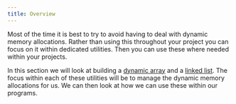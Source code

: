 ```yaml
---
title: Overview
---
```


Most of the time it is best to try to avoid having to deal with dynamic memory allocations. Rather than using this throughout your project you can focus on it within dedicated utilities. Then you can use these where needed within your projects.

In this section we will look at building a [dynamic array](/book/part-2-organised-code/6-deep-dive-memory/1-tour/02-0-dynamic-array) and a [linked list](/book/part-2-organised-code/6-deep-dive-memory/1-tour/03-0-linked-list). The focus within each of these utilities will be to manage the dynamic memory allocations for us. We can then look at how we can use these within our programs.
